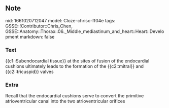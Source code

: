 ## Note
nid: 1661020712047
model: Cloze-chrisc-ff04e
tags: GSSE::!Contributor::Chris_Chen, GSSE::Anatomy::Thorax::06._Middle_mediastinum_and_heart::Heart::Development
markdown: false

### Text
<div class='toggle'>
  {{c1::Subendocardial tissue}} at the sites of fusion of the
  endocardial cushions ultimately leads to the formation of the
  {{c2::mitral}} and {{c2::tricuspid}} valves
</div>

### Extra
<p id="bc59d0f3-aa2c-475d-ad02-d5e5031d1fdb" class="">Recall that
the endocardial cushions serve to convert the primitive
atrioventricular canal into the two atrioventricular orifices

